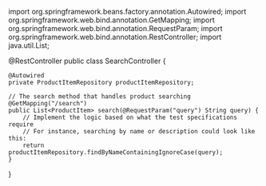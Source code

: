 import org.springframework.beans.factory.annotation.Autowired;
import org.springframework.web.bind.annotation.GetMapping;
import org.springframework.web.bind.annotation.RequestParam;
import org.springframework.web.bind.annotation.RestController;
import java.util.List;

@RestController
public class SearchController {

    @Autowired
    private ProductItemRepository productItemRepository;

    // The search method that handles product searching
    @GetMapping("/search")
    public List<ProductItem> search(@RequestParam("query") String query) {
        // Implement the logic based on what the test specifications require
        // For instance, searching by name or description could look like this:
        return productItemRepository.findByNameContainingIgnoreCase(query);
    }
}
